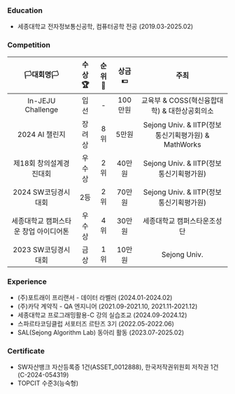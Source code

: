 ### Education
- 세종대학교 전자정보통신공학, 컴퓨터공학 전공 (2019.03-2025.02)

### Competition
|**🏳️대회명🏳️**|**수상🏆**|**순위🥇**|**상금💵**|**주최**|
|:--:|:--:|:--:|:--:|:--:|
|In-JEJU Challenge|입선|-|100만원|교육부 & COSS(혁신융합대학) & 대한상공회의소|
|2024 AI 챌린지|장려상|8위|5만원|Sejong Univ. & IITP(정보통신기획평가원) & MathWorks|
|제18회 창의설계경진대회|우수상|2위|40만원|Sejong Univ. & IITP(정보통신기획평가원)|
|2024 SW코딩경시대회|2등|2위|70만원|Sejong Univ. & IITP(정보통신기획평가원)|
|세종대학교 캠퍼스타운 창업 아이디어톤|우수상|4위|30만원|세종대학교 캠퍼스타운조성단|
|2023 SW코딩경시대회|금상|1위|10만원|Sejong Univ.|

### Experience
- (주)포트래이 프리랜서 - 데이터 라벨러 (2024.01-2024.02)
- (주)카닥 계약직 - QA 엔지니어 (2021.09-2021.10, 2021.11-2021.12)
- 세종대학교 프로그래밍활용-C 강의 실습조교 (2024.09-2024.12)
- 스파르타코딩클럽 서포터즈 르탄즈 3기 (2022.05-2022.06)
- SAL(Sejong Algorithm Lab) 동아리 활동 (2023.07-2025.02)
  
### Certificate
- SW자산뱅크 자산등록증 1건(ASSET_0012888), 한국저작권위원회 저작권 1건(C-2024-054319)
- TOPCIT 수준3(능숙형)
